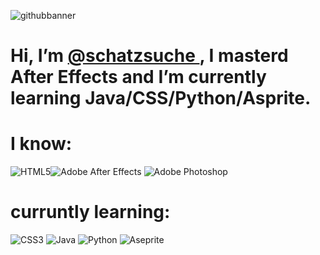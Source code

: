 
![githubbanner](https://github.com/user-attachments/assets/ba32a211-aeaf-41a6-a78b-3df54aa2f738) <html> <h1> Hi, I’m <a href="https://linktr.ee/schatzsuche_"> @schatzsuche </a>, I masterd After Effects and I’m currently learning Java/CSS/Python/Asprite.</h1></html>

# I know:
![HTML5](https://img.shields.io/badge/html5-%23E34F26.svg?style=for-the-badge&logo=html5&logoColor=white)![Adobe After Effects](https://img.shields.io/badge/Adobe%20After%20Effects-9999FF.svg?style=for-the-badge&logo=Adobe%20After%20Effects&logoColor=white) ![Adobe Photoshop](https://img.shields.io/badge/adobe%20photoshop-%2331A8FF.svg?style=for-the-badge&logo=adobe%20photoshop&logoColor=white)
# curruntly learning:
 ![CSS3](https://img.shields.io/badge/css3-%231572B6.svg?style=for-the-badge&logo=css3&logoColor=white) ![Java](https://img.shields.io/badge/java-%23ED8B00.svg?style=for-the-badge&logo=openjdk&logoColor=white)  ![Python](https://img.shields.io/badge/python-3670A0?style=for-the-badge&logo=python&logoColor=ffdd54) ![Aseprite](https://img.shields.io/badge/Aseprite-FFFFFF?style=for-the-badge&logo=Aseprite&logoColor=#7D929E)
